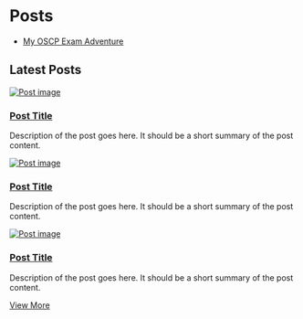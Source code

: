# Posts

- [My OSCP Exam Adventure](./post/oscp-journey.md)

## Latest Posts

<div class="posts">
    <a href="post-url">
        <img src="post-image-url" alt="Post image">
    </a>
    <div class="post-description">
        <h3><a href="post-url">Post Title</a></h3>
        <p>Description of the post goes here. It should be a short summary of the post content.</p>
    </div>
</div>

<div class="posts">
    <a href="post-url">
        <img src="post-image-url" alt="Post image">
    </a>
    <div class="post-description">
        <h3><a href="post-url">Post Title</a></h3>
        <p>Description of the post goes here. It should be a short summary of the post content.</p>
    </div>
</div>

<div class="posts">
    <a href="post-url">
        <img src="post-image-url" alt="Post image">
    </a>
    <div class="post-description">
        <h3><a href="post-url">Post Title</a></h3>
        <p>Description of the post goes here. It should be a short summary of the post content.</p>
    </div>
</div>

<a href="all-posts-url" class="view-more">View More</a>
